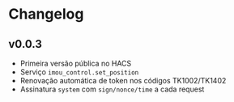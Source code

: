 # Changelog

## v0.0.3
- Primeira versão pública no HACS
- Serviço `imou_control.set_position`
- Renovação automática de token nos códigos TK1002/TK1402
- Assinatura `system` com `sign/nonce/time` a cada request
